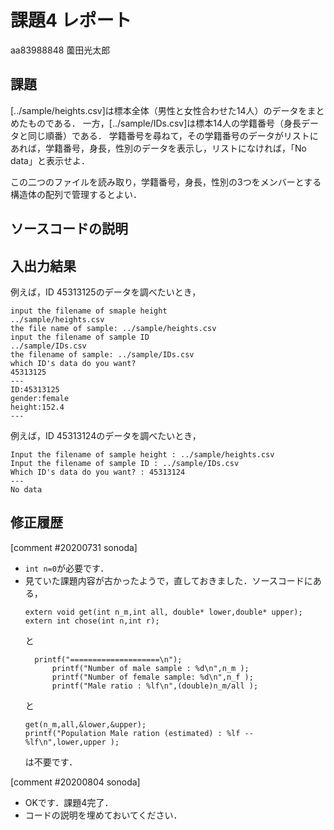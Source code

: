 # 課題4 レポート

aa83988848 薗田光太郎

## 課題

[../sample/heights.csv]は標本全体（男性と女性合わせた14人）のデータをまとめたものである．
一方，[../sample/IDs.csv]は標本14人の学籍番号（身長データと同じ順番）である．
学籍番号を尋ねて，その学籍番号のデータがリストにあれば，学籍番号，身長，性別のデータを表示し，リストになければ，「No data」と表示せよ．

この二つのファイルを読み取り，学籍番号，身長，性別の3つをメンバーとする構造体の配列で管理するとよい．

## ソースコードの説明


## 入出力結果

例えば，ID 45313125のデータを調べたいとき，

```
input the filename of smaple height
../sample/heights.csv
the file name of sample: ../sample/heights.csv
input the filename of sample ID
../sample/IDs.csv
the filename of sample: ../sample/IDs.csv
which ID's data do you want?
45313125
---
ID:45313125
gender:female
height:152.4
---
```

例えば，ID 45313124のデータを調べたいとき，

```
Input the filename of sample height : ../sample/heights.csv
Input the filename of sample ID : ../sample/IDs.csv
Which ID's data do you want? : 45313124
---
No data
```

## 修正履歴

[comment #20200731 sonoda]
- `int n=0`が必要です．
- 見ていた課題内容が古かったようで，直しておきました．ソースコードにある，
  ```
  extern void get(int n_m,int all, double* lower,double* upper);
  extern int chose(int n,int r);
  ```
  と
  ```
  	printf("====================\n");
		printf("Number of male sample : %d\n",n_m );
		printf("Number of female sample: %d\n",n_f );
		printf("Male ratio : %lf\n",(double)n_m/all );
  ```
  と
  ```
  get(n_m,all,&lower,&upper);
  printf("Population Male ration (estimated) : %lf -- %lf\n",lower,upper );
  ```
   は不要です． 


[comment #20200804 sonoda]
- OKです．課題4完了．
- コードの説明を埋めておいてください．

